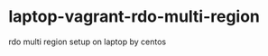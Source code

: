 laptop-vagrant-rdo-multi-region
===============================

rdo multi region setup on laptop by centos
